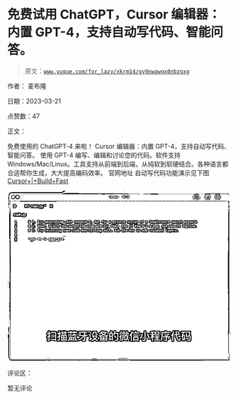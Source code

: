 # 免费试用 ChatGPT，Cursor 编辑器：内置 GPT-4，支持自动写代码、智能问答。

> 原文：[`www.yuque.com/for_lazy/xkrm14/gy9nwawgx0nbzgxg`](https://www.yuque.com/for_lazy/xkrm14/gy9nwawgx0nbzgxg)

作者： 麦布隆

日期：2023-03-21

点赞数：47

正文：

免费使用的 ChatGPT-4 来啦！ Cursor 编辑器：内置 GPT-4，支持自动写代码、智能问答。 使用 GPT-4 编写、编辑和讨论您的代码。软件支持 Windows/Mac/Linux。工具支持从前端到后端，从纯软到软硬结合。各种语言都合适帮你生成，大大提高编码效率。 官网地址 自动写代码功能演示见下图[Cursor+|+Build+Fast](https://www.cursor.so/)

![](img/cdcb2071887042f3d17c2f3ee0d742fc.png)

评论区：

暂无评论



